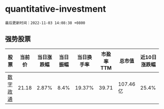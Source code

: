 # quantitative-investment

`最后更新时间：2022-11-03 14:08:38 +0800`

## 强势股票

|股票|当前价|当日涨跌幅|当日振幅|当日换手率|市盈率TTM|总市值|近10日涨跌幅|
|----|----|----|----|----|----|----|----|
|[数字政通](https://xueqiu.com/S/SZ300075)|21.18|2.87%|8.4%|19.37%|39.71|107.46亿|25.4%|
